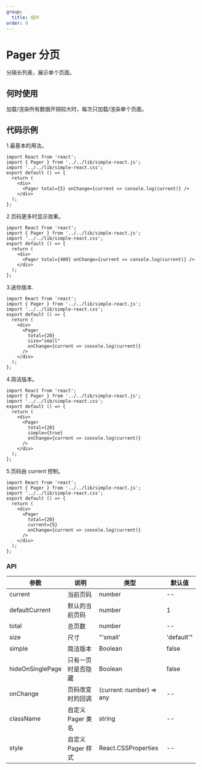 ```yaml
---
group:
  title: 组件
order: 9
---
```


# Pager 分页

分隔长列表，展示单个页面。

## 何时使用

加载/渲染所有数据开销较大时，每次只加载/渲染单个页面。

## 代码示例

1.最基本的用法。

```tsx
import React from 'react';
import { Pager } from '../../lib/simple-react.js';
import '../../lib/simple-react.css';
export default () => {
  return (
    <div>
      <Pager total={5} onChange={current => console.log(current)} />
    </div>
  );
};
```

2.页码更多时显示效果。

```tsx
import React from 'react';
import { Pager } from '../../lib/simple-react.js';
import '../../lib/simple-react.css';
export default () => {
  return (
    <div>
      <Pager total={400} onChange={current => console.log(current)} />
    </div>
  );
};
```

3.迷你版本.

```tsx
import React from 'react';
import { Pager } from '../../lib/simple-react.js';
import '../../lib/simple-react.css';
export default () => {
  return (
    <div>
      <Pager
        total={20}
        size="small"
        onChange={current => console.log(current)}
      />
    </div>
  );
};
```

4.简洁版本。

```tsx
import React from 'react';
import { Pager } from '../../lib/simple-react.js';
import '../../lib/simple-react.css';
export default () => {
  return (
    <div>
      <Pager
        total={20}
        simple={true}
        onChange={current => console.log(current)}
      />
    </div>
  );
};
```

5.页码由 current 控制。

```tsx
import React from 'react';
import { Pager } from '../../lib/simple-react.js';
import '../../lib/simple-react.css';
export default () => {
  return (
    <div>
      <Pager
        total={20}
        current={5}
        onChange={current => console.log(current)}
      />
    </div>
  );
};
```

### API

| 参数             | 说明               | 类型                     | 默认值     |
| ---------------- | ------------------ | ------------------------ | ---------- |
| current          | 当前页码           | number                   | --         |
| defaultCurrent   | 默认的当前页码     | number                   | 1          |
| total            | 总页数             | number                   | --         |
| size             | 尺寸               | "'small'                 | 'default'" | 'default' |
| simple           | 简洁版本           | Boolean                  | false      |
| hideOnSinglePage | 只有一页时是否隐藏 | Boolean                  | false      |
| onChange         | 页码改变时的回调   | (current: number) => any | --         |
| className        | 自定义 Pager 类名  | string                   | --         |
| style            | 自定义 Pager 样式  | React.CSSProperties      | --         |
